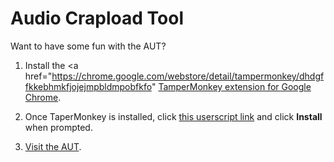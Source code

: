 # Audio Crapload Tool

Want to have some fun with the AUT?

1. Install the <a href="https://chrome.google.com/webstore/detail/tampermonkey/dhdgffkkebhmkfjojejmpbldmpobfkfo" <a href="http://www.w3schools.com/" target="_blank">TamperMonkey extension for Google Chrome</a>.

2. Once TaperMonkey is installed, click [this userscript link](http://google.com) and click **Install** when prompted.

3. [Visit the AUT](https://cms.nm.cbc.ca/audiouploadtool/).